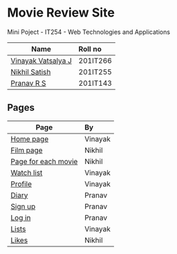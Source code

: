 # Movie Review Site 

Mini Poject - IT254 - Web Technologies and Applications 

| Name | Roll no |
|---------------------------|:---------------------------|
| [Vinayak Vatsalya J](https://github.com/vinayakj02) | 201IT266 | 
| [Nikhil Satish](https://github.com/Nikhil-Satish) | 201IT255 |
| [Pranav R S](https://github.com/pranavsubrahmanya) | 201IT143 | 

## Pages 

| Page | By |
|---------------------------|:---------------------------|
| [Home page](https://vinayakj02.github.io/Movie-site-IT254/homepage/homepage.html) | Vinayak |
| [Film page](https://vinayakj02.github.io/Movie-site-IT254/FilmPage/Film.html) | Nikhil |
| [Page for each movie]() | Nikhil |
| [Watch list](https://vinayakj02.github.io/Movie-site-IT254/watchlist-page/watchlist.html) | Vinayak |
| [Profile](https://vinayakj02.github.io/Movie-site-IT254/profile-page/profile-page.html) | Vinayak |
| [Diary]() | Pranav |
| [Sign up](https://vinayakj02.github.io/Movie-site-IT254/Sign-Up/Sign-up.html) | Pranav |
| [Log in](https://vinayakj02.github.io/Movie-site-IT254/Log-In/Log-In.html)| Pranav |
| [Lists]() | Vinayak |
| [Likes]() | Nikhil | 


